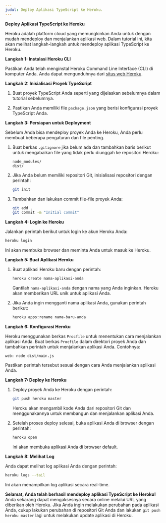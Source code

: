 ```yaml
---
judul: Deploy Aplikasi TypeScript ke Heroku.
---
```


**Deploy Aplikasi TypeScript ke Heroku**

Heroku adalah platform cloud yang memungkinkan Anda untuk dengan mudah mendeploy dan menjalankan aplikasi web. Dalam tutorial ini, kita akan melihat langkah-langkah untuk mendeploy aplikasi TypeScript ke Heroku.

**Langkah 1: Instalasi Heroku CLI**

Pastikan Anda telah menginstal Heroku Command Line Interface (CLI) di komputer Anda. Anda dapat mengunduhnya dari [situs web Heroku](https://devcenter.heroku.com/articles/heroku-cli).

**Langkah 2: Inisialisasi Proyek TypeScript**

1. Buat proyek TypeScript Anda seperti yang dijelaskan sebelumnya dalam tutorial sebelumnya.

2. Pastikan Anda memiliki file `package.json` yang berisi konfigurasi proyek TypeScript Anda.

**Langkah 3: Persiapan untuk Deployment**

Sebelum Anda bisa mendeploy proyek Anda ke Heroku, Anda perlu membuat beberapa pengaturan dan file penting.

1. Buat berkas `.gitignore` jika belum ada dan tambahkan baris berikut untuk mengabaikan file yang tidak perlu diunggah ke repositori Heroku:

   ```
   node_modules/
   dist/
   ```

2. Jika Anda belum memiliki repositori Git, inisialisasi repositori dengan perintah:

   ```bash
   git init
   ```

3. Tambahkan dan lakukan commit file-file proyek Anda:

   ```bash
   git add .
   git commit -m "Initial commit"
   ```

**Langkah 4: Login ke Heroku**

Jalankan perintah berikut untuk login ke akun Heroku Anda:

```bash
heroku login
```

Ini akan membuka browser dan meminta Anda untuk masuk ke Heroku.

**Langkah 5: Buat Aplikasi Heroku**

1. Buat aplikasi Heroku baru dengan perintah:

   ```bash
   heroku create nama-aplikasi-anda
   ```

   Gantilah `nama-aplikasi-anda` dengan nama yang Anda inginkan. Heroku akan memberikan URL unik untuk aplikasi Anda.

2. Jika Anda ingin mengganti nama aplikasi Anda, gunakan perintah berikut:

   ```bash
   heroku apps:rename nama-baru-anda
   ```

**Langkah 6: Konfigurasi Heroku**

Heroku menggunakan berkas `Procfile` untuk menentukan cara menjalankan aplikasi Anda. Buat berkas `Procfile` dalam direktori proyek Anda dan tambahkan perintah untuk menjalankan aplikasi Anda. Contohnya:

```Procfile
web: node dist/main.js
```

Pastikan perintah tersebut sesuai dengan cara Anda menjalankan aplikasi Anda.

**Langkah 7: Deploy ke Heroku**

1. Deploy proyek Anda ke Heroku dengan perintah:

   ```bash
   git push heroku master
   ```

   Heroku akan mengambil kode Anda dari repositori Git dan menggunakannya untuk membangun dan menjalankan aplikasi Anda.

2. Setelah proses deploy selesai, buka aplikasi Anda di browser dengan perintah:

   ```bash
   heroku open
   ```

   Ini akan membuka aplikasi Anda di browser default.

**Langkah 8: Melihat Log**

Anda dapat melihat log aplikasi Anda dengan perintah:

```bash
heroku logs --tail
```

Ini akan menampilkan log aplikasi secara real-time.

**Selamat, Anda telah berhasil mendeploy aplikasi TypeScript ke Heroku!** Anda sekarang dapat mengaksesnya secara online melalui URL yang diberikan oleh Heroku. Jika Anda ingin melakukan perubahan pada aplikasi Anda, cukup lakukan perubahan di repositori Git Anda dan lakukan `git push heroku master` lagi untuk melakukan update aplikasi di Heroku.
